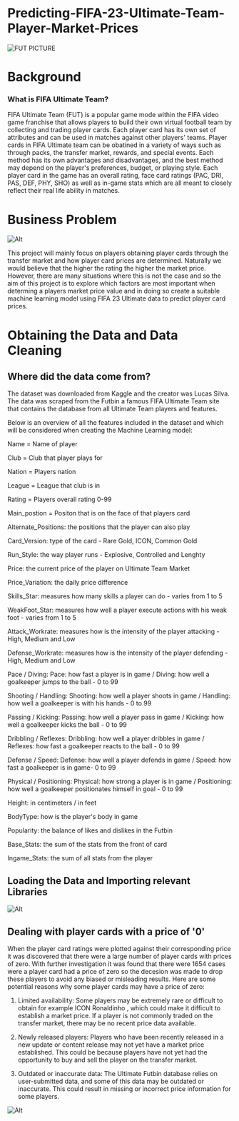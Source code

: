 # Predicting-FIFA-23-Ultimate-Team-Player-Market-Prices

![FUT PICTURE](./Images/FUT-23-Event-Promo-Release.png)

# Background

### What is FIFA Ultimate Team?

FIFA Ultimate Team (FUT) is a popular game mode within the FIFA video game franchise that allows players to build their own virtual football team by collecting and trading player cards. Each player card has its own set of attributes and can be used in matches against other players' teams. Player cards in FIFA Ultimate team can be obatined in a variety of ways such as through packs, the transfer market, rewards, and special events. Each method has its own advantages and disadvantages, and the best method may depend on the player's preferences, budget, or playing style. Each player card in the game has an overall rating, face card ratings (PAC, DRI, PAS, DEF, PHY, SHO) as well as in-game stats which are all meant to closely reflect their real life ability in matches. 


# Business Problem

![Alt](./Images/corporate-meeting-with-finance-director.jpg)

This project will mainly focus on players obtaining player cards through the transfer market and how player card prices are determined. Naturally we would believe that the higher the rating the higher the market price. However, there are many situations where this is not the case and so the aim of this project is to explore which factors are most important when determing a players market price value and in doing so create a suitable machine learning  model using FIFA 23 Ultimate data to predict player card prices.

# Obtaining the Data and Data Cleaning

## Where did the data come from?

The dataset was downloaded from Kaggle and the creator was Lucas Silva. The data was scraped from the Futbin a famous FIFA Ultimate Team site that contains the database from all Ultimate Team players and features.


Below is an overview of all the features included in the dataset and which will be considered when creating the Machine Learning model:

Name = Name of player

Club = Club that player plays for

Nation = Players nation

League = League that club is in

Rating = Players overall rating 0-99

Main_postion = Positon that is on the face of that players card

Alternate_Positions: the positions that the player can also play

Card_Version: type of the card - Rare Gold, ICON, Common Gold

Run_Style: the way player runs - Explosive, Controlled and Lenghty

Price: the current price of the player on Ultimate Team Market

Price_Variation: the daily price difference

Skills_Star: measures how many skills a player can do - varies from 1 to 5

WeakFoot_Star: measures how well a player execute actions with his weak foot - varies from 1 to 5

Attack_Workrate: measures how is the intensity of the player attacking - High, Medium and Low

Defense_Workrate: measures how is the intensity of the player defending - High, Medium and Low

Pace / Diving: Pace: how fast a player is in game / Diving: how well a goalkeeper jumps to the ball - 0 to 99

Shooting / Handling: Shooting: how well a player shoots in game / Handling: how well a goalkeeper is with his hands - 0 to 99

Passing / Kicking: Passing: how well a player pass in game / Kicking: how well a goalkeeper kicks the ball - 0 to 99

Dribbling / Reflexes: Dribbling: how well a player dribbles in game / Reflexes: how fast a goalkeeper reacts to the ball - 0 to 99

Defense / Speed: Defense: how well a player defends in game / Speed: how fast a goalkeeper is in game- 0 to 99

Physical / Positioning: Physical: how strong a player is in game / Positioning: how well a goalkeeper positionates himself in goal - 0 to 99

Height: in centimeters / in feet

BodyType: how is the player's body in game

Popularity: the balance of likes and dislikes in the Futbin

Base_Stats: the sum of the stats from the front of card

Ingame_Stats: the sum of all stats from the player


## Loading the Data and Importing relevant Libraries

![Alt](./Screenshots/Importing_data.png)




## Dealing with player cards with a price of '0'

When the player card ratings were plotted against their corresponding price it was discovered that there were a large number of player cards with prices of zero. With further investigation it was found that there were 1654 cases were a player card had a price of zero so the decesion was made to drop these players to avoid any biased or misleading results. Here are some potential reasons why some player cards may have a price of zero:

1. Limited availability: Some players may be extremely rare or difficult to obtain for example ICON Ronaldinho , which could make it difficult to establish a market price. If a player is not commonly traded on the transfer market, there may be no recent price data available.

2. Newly released players: Players who have been recently released in a new update or content release may not yet have a market price established. This could be because players have not yet had the opportunity to buy and sell the player on the transfer market.

3. Outdated or inaccurate data: The Ultimate Futbin database relies on user-submitted data, and some of this data may be outdated or inaccurate. This could result in missing or incorrect price information for some players.

![Alt](./Screenshots/Removal_zero_values.png)









